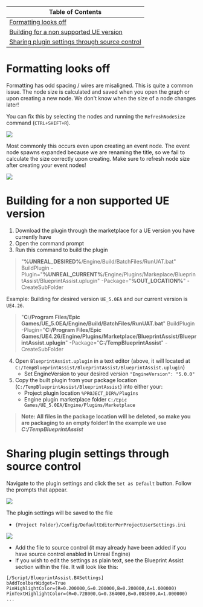 | Table of Contents |
| - |
| [Formatting looks off](#formatting-looks-off)
| [Building for a non supported UE version](#building-for-a-non-supported-ue-version)
| [Sharing plugin settings through source control](#sharing-plugin-settings-through-source-control)

# Formatting looks off
Formatting has odd spacing / wires are misaligned. This is quite a common issue. The node size is calculated and saved when you open the graph or upon creating a new node. We don't know when the size of a node changes later! 

You can fix this by selecting the nodes and running the `RefreshNodeSize` command (`CTRL+SHIFT+R`).

![](https://i.imgur.com/swDgaxQ.jpg)

Most commonly this occurs even upon creating an event node. The event node spawns expanded because we are renaming the title, so we fail to calculate the size correctly upon creating. Make sure to refresh node size after creating your event nodes!

![](https://i.imgur.com/XrBj5gh.gif)

# Building for a non supported UE version

1. Download the plugin through the marketplace for a UE version you have currently have
2. Open the command prompt 
3. Run this command to build the plugin

> "**%UNREAL_DESIRED%**/Engine/Build/BatchFiles/RunUAT.bat" BuildPlugin -Plugin="**%UNREAL_CURRENT%**/Engine/Plugins/Markeplace/BlueprintAssist/BlueprintAssist.uplugin" -Package="**%OUT_LOCATION%**" -CreateSubFolder

Example: Building for desired version `UE_5.0EA` and our current version is `UE4.26`.

> "**C:/Program Files/Epic Games/UE_5.0EA/Engine/Build/BatchFiles/RunUAT.bat**" BuildPlugin -Plugin="**C:/Program Files/Epic Games/UE4.26/Engine/Plugins/Marketplace/BlueprintAssist/BlueprintAssist.uplugin**" -Package="**C:/TempBlueprintAssist**" -CreateSubFolder

4. Open `BlueprintAssist.uplugin` in a text editor (above, it will located at `C:/TempBlueprintAssist/BlueprintAssist/BlueprintAssist.uplugin`)
    * Set EngineVersion to your desired version `"EngineVersion": "5.0.0"`
5. Copy the built plugin from your package location (`C:/TempBlueprintAssist/BlueprintAssist`) into either your:
    * Project plugin location `%PROJECT_DIR%/Plugins`
    * Engine plugin marketplace folder `C:/Epic Games/UE_5.0EA/Engine/Plugins/Marketplace`


> **Note: All files in the package location will be deleted, so make you are packaging to an empty folder! In the example we use *C:/TempBlueprintAssist***

# Sharing plugin settings through source control

Navigate to the plugin settings and click the `Set as Default` button. Follow the prompts that appear.

![](https://i.imgur.com/6U94F31.jpg)

The plugin settings will be saved to the file

* `{Project Folder}/Config/DefaultEditorPerProjectUserSettings.ini`

![](https://i.imgur.com/IPXN7EC.jpg)

* Add the file to source control (it may already have been added if you have source control enabled in Unreal Engine)
* If you wish to edit the settings as plain text, see the Blueprint Assist section within the file. It will look like this:

```
[/Script/BlueprintAssist.BASettings]
bAddToolbarWidget=True
PinHighlightColor=(R=0.200000,G=0.200000,B=0.200000,A=1.000000)
PinTextHighlightColor=(R=0.728000,G=0.364000,B=0.003000,A=1.000000)
...
```